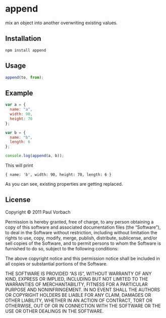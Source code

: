 append
======

mix an object into another overwriting existing values.

Installation
------------

    npm install append

Usage
------

~~~  javascript
append(to, from);
~~~

Example
-------

~~~ javascript
var a = {
  name: "a",
  width: 90,
  height: 70
};

var b = {
  name: "b",
  length: 6
};

console.log(append(a, b));
~~~
 

This will print

    { name: 'b', width: 90, height: 70, length: 6 }
 
As you can see, existing properties are getting replaced.

License
-------

Copyright © 2011 Paul Vorbach

Permission is hereby granted, free of charge, to any person obtaining a copy of
this software and associated documentation files (the “Software”), to deal in
the Software without restriction, including without limitation the rights to
use, copy, modify, merge, publish, distribute, sublicense, and/or sell copies of
the Software, and to permit persons to whom the Software is furnished to do so,
subject to the following conditions:

The above copyright notice and this permission notice shall be included in all
copies or substantial portions of the Software.

THE SOFTWARE IS PROVIDED “AS IS”, WITHOUT WARRANTY OF ANY KIND, EXPRESS OR
IMPLIED, INCLUDING BUT NOT LIMITED TO THE WARRANTIES OF MERCHANTABILITY, FITNESS
FOR A PARTICULAR PURPOSE AND NONINFRINGEMENT. IN NO EVENT SHALL THE AUTHORS OR
COPYRIGHT HOLDERS BE LIABLE FOR ANY CLAIM, DAMAGES OR OTHER LIABILITY, WHETHER
IN AN ACTION OF CONTRACT, TORT OR OTHERWISE, OUT OF OR IN CONNECTION WITH THE
SOFTWARE OR THE USE OR OTHER DEALINGS IN THE SOFTWARE.
